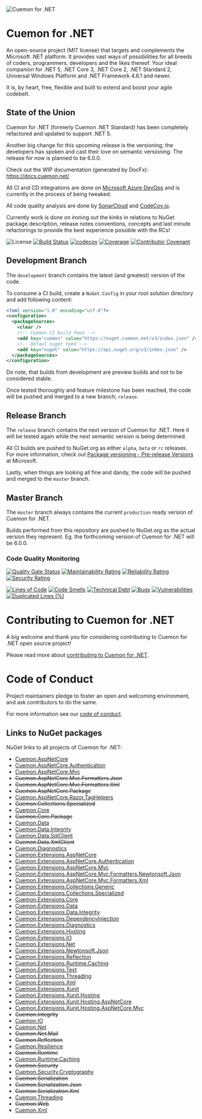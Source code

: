 ![Cuemon for .NET](https://nblcdn.net/cuemon/128x128.png)

# Cuemon for .NET

An open-source project (MIT license) that targets and complements the Microsoft .NET platform. It provides vast ways of possibilities for all breeds of coders, programmers, developers and the likes thereof.
Your ideal companion for .NET 5, .NET Core 3, .NET Core 2, .NET Standard 2, Universal Windows Platform and .NET Framework 4.6.1 and newer.

It is, by heart, free, flexible and built to extend and boost your agile codebelt.

## State of the Union

Cuemon for .NET (formerly Cuemon .NET Standard) has been completely refactored and updated to support .NET 5.

Another big change for this upcoming release is the versioning; the developers has spoken and cast their love on semantic versioning.
The release for now is planned to be 6.0.0.

Check out the WIP documentation (generated by DocFx): https://docs.cuemon.net/

All CI and CD integrations are done on [Microsoft Azure DevOps](https://azure.microsoft.com/en-us/services/devops/) and is currently in the process of being tweaked.

All code quality analysis are done by [SonarCloud](https://sonarcloud.io/) and [CodeCov.io](https://codecov.io/).

Currently work is done on ironing out the kinks in relations to NuGet package description, release notes conventions, concepts and last minute refactorings to provide the best experience possible with the RCs!

![License](https://img.shields.io/github/license/gimlichael/cuemon) [![Build Status](https://dev.azure.com/gimlichael/Cuemon/_apis/build/status/gimlichael.Cuemon?branchName=development)](https://dev.azure.com/gimlichael/Cuemon/_build/latest?definitionId=9&branchName=development) [![codecov](https://codecov.io/gh/gimlichael/Cuemon/branch/development/graph/badge.svg)](https://codecov.io/gh/gimlichael/Cuemon) [![Coverage](https://sonarcloud.io/api/project_badges/measure?project=Cuemon&metric=coverage)](https://sonarcloud.io/dashboard?id=Cuemon) [![Contributor Covenant](https://img.shields.io/badge/Contributor%20Covenant-2.0-4baaaa.svg)](.github/CODE_OF_CONDUCT.md)


## Development Branch

The `development` branch contains the latest (and greatest) version of the code.

To consume a CI build, create a `NuGet.Config` in your root solution directory and add following content:

```xml
<?xml version="1.0" encoding="utf-8"?>
<configuration>
  <packageSources>
    <clear />
    <!-- Cuemon CI build feed -->
    <add key="cuemon" value="https://nuget.cuemon.net/v3/index.json" />
    <!-- Defaul nuget feed -->
    <add key="nuget" value="https://api.nuget.org/v3/index.json" />
  </packageSources>
</configuration>
```
Do note, that builds from development are preview builds and not to be considered stable.

Once tested thoroughly and feature milestone has been reached, the code will be pushed and merged to a new branch; `release`.

## Release Branch

The `release` branch contains the next version of Cuemon for .NET. Here it will be tested again while the next semantic version is being determined.

All CI builds are pushed to NuGet.org as either `alpha`, `beta` or `rc` releases. For more information, check out [Package versioning - Pre-release Versions](https://docs.microsoft.com/en-us/nuget/concepts/package-versioning#pre-release-versions) at Microsoft.

Lastly, when things are looking all fine and dandy, the code will be pushed and merged to the `master` branch.

## Master Branch

The `master` branch always contains the current `production` ready version of Cuemon for .NET.

Builds performed from this repository are pushed to NuGet.org as the actual version they represent. Eg. the forthcoming version of Cuemon for .NET will be 6.0.0.

### Code Quality Monitoring

[![Quality Gate Status](https://sonarcloud.io/api/project_badges/measure?project=Cuemon&metric=alert_status)](https://sonarcloud.io/dashboard?id=Cuemon) [![Maintainability Rating](https://sonarcloud.io/api/project_badges/measure?project=Cuemon&metric=sqale_rating)](https://sonarcloud.io/dashboard?id=Cuemon) [![Reliability Rating](https://sonarcloud.io/api/project_badges/measure?project=Cuemon&metric=reliability_rating)](https://sonarcloud.io/dashboard?id=Cuemon) [![Security Rating](https://sonarcloud.io/api/project_badges/measure?project=Cuemon&metric=security_rating)](https://sonarcloud.io/dashboard?id=Cuemon)

[![Lines of Code](https://sonarcloud.io/api/project_badges/measure?project=Cuemon&metric=ncloc)](https://sonarcloud.io/dashboard?id=Cuemon) [![Code Smells](https://sonarcloud.io/api/project_badges/measure?project=Cuemon&metric=code_smells)](https://sonarcloud.io/dashboard?id=Cuemon) [![Technical Debt](https://sonarcloud.io/api/project_badges/measure?project=Cuemon&metric=sqale_index)](https://sonarcloud.io/dashboard?id=Cuemon) [![Bugs](https://sonarcloud.io/api/project_badges/measure?project=Cuemon&metric=bugs)](https://sonarcloud.io/dashboard?id=Cuemon) [![Vulnerabilities](https://sonarcloud.io/api/project_badges/measure?project=Cuemon&metric=vulnerabilities)](https://sonarcloud.io/dashboard?id=Cuemon) [![Duplicated Lines (%)](https://sonarcloud.io/api/project_badges/measure?project=Cuemon&metric=duplicated_lines_density)](https://sonarcloud.io/dashboard?id=Cuemon)

# Contributing to Cuemon for .NET

A big welcome and thank you for considering contributing to Cuemon for .NET open source project!

Please read more about [contributing to Cuemon for .NET](.github/CONTRIBUTING.md).

# Code of Conduct

Project maintainers pledge to foster an open and welcoming environment, and ask contributors to do the same.

For more information see our [code of conduct](.github/CODE_OF_CONDUCT.md).


## Links to NuGet packages

NuGet links to all projects of Cuemon for .NET:

* [Cuemon.AspNetCore](https://www.nuget.org/packages/Cuemon.AspNetCore/)
* [Cuemon.AspNetCore.Authentication](https://www.nuget.org/packages/Cuemon.AspNetCore.Authentication/)
* [Cuemon.AspNetCore.Mvc](https://www.nuget.org/packages/Cuemon.AspNetCore.Mvc/)
* ~~Cuemon.AspNetCore.Mvc.Formatters.Json~~
* ~~Cuemon.AspNetCore.Mvc.Formatters.Xml~~
* ~~Cuemon.AspNetCore.Package~~
* [Cuemon.AspNetCore.Razor.TagHelpers](https://www.nuget.org/packages/Cuemon.AspNetCore.Razor.TagHelpers/)
* ~~Cuemon.Collections.Specialized~~
* [Cuemon.Core](https://www.nuget.org/packages/Cuemon.Core/)
* ~~Cuemon.Core.Package~~
* [Cuemon.Data](https://www.nuget.org/packages/Cuemon.Data/)
* [Cuemon.Data.Integrity](https://www.nuget.org/packages/Cuemon.Data.Integrity/)
* [Cuemon.Data.SqlClient](https://www.nuget.org/packages/Cuemon.Data.SqlClient/)
* ~~Cuemon.Data.XmlClient~~
* [Cuemon.Diagnostics](https://www.nuget.org/packages/Cuemon.Diagnostics/)
* [Cuemon.Extensions.AspNetCore](https://www.nuget.org/packages/Cuemon.Extensions.AspNetCore/)
* [Cuemon.Extensions.AspNetCore.Authentication](https://www.nuget.org/packages/Cuemon.Extensions.AspNetCore.Authentication/)
* [Cuemon.Extensions.AspNetCore.Mvc](https://www.nuget.org/packages/Cuemon.Extensions.AspNetCore.Mvc/)
* [Cuemon.Extensions.AspNetCore.Mvc.Formatters.Newtonsoft.Json](https://www.nuget.org/packages/Cuemon.Extensions.AspNetCore.Mvc.Formatters.Newtonsoft.Json/)
* [Cuemon.Extensions.AspNetCore.Mvc.Formatters.Xml](https://www.nuget.org/packages/Cuemon.Extensions.AspNetCore.Mvc.Formatters.Xml/)
* [Cuemon.Extensions.Collections.Generic](https://www.nuget.org/packages/Cuemon.Extensions.Collections.Generic/)
* [Cuemon.Extensions.Collections.Specialized](https://www.nuget.org/packages/Cuemon.Extensions.Collections.Specialized/)
* [Cuemon.Extensions.Core](https://www.nuget.org/packages/Cuemon.Extensions.Core/)
* [Cuemon.Extensions.Data](https://www.nuget.org/packages/Cuemon.Extensions.Data/)
* [Cuemon.Extensions.Data.Integrity](https://www.nuget.org/packages/Cuemon.Extensions.Data.Integrity/)
* [Cuemon.Extensions.DependencyInjection](https://www.nuget.org/packages/Cuemon.Extensions.DependencyInjection/)
* [Cuemon.Extensions.Diagnostics](https://www.nuget.org/packages/Cuemon.Extensions.Diagnostics/)
* [Cuemon.Extensions.Hosting](https://www.nuget.org/packages/Cuemon.Extensions.Hosting/)
* [Cuemon.Extensions.IO](https://www.nuget.org/packages/Cuemon.Extensions.IO/)
* [Cuemon.Extensions.Net](https://www.nuget.org/packages/Cuemon.Extensions.Net/)
* [Cuemon.Extensions.Newtonsoft.Json](https://www.nuget.org/packages/Cuemon.Extensions.Newtonsoft.Json/)
* [Cuemon.Extensions.Reflection](https://www.nuget.org/packages/Cuemon.Extensions.Reflection/)
* [Cuemon.Extensions.Runtime.Caching](https://www.nuget.org/packages/Cuemon.Extensions.Runtime.Caching/)
* [Cuemon.Extensions.Text](https://www.nuget.org/packages/Cuemon.Extensions.Text/)
* [Cuemon.Extensions.Threading](https://www.nuget.org/packages/Cuemon.Extensions.Threading/)
* [Cuemon.Extensions.Xml](https://www.nuget.org/packages/Cuemon.Extensions.Xml/)
* [Cuemon.Extensions.Xunit](https://www.nuget.org/packages/Cuemon.Extensions.Xunit/)
* [Cuemon.Extensions.Xunit.Hosting](https://www.nuget.org/packages/Cuemon.Extensions.Xunit.Hosting/)
* [Cuemon.Extensions.Xunit.Hosting.AspNetCore](https://www.nuget.org/packages/Cuemon.Extensions.Xunit.Hosting.AspNetCore/)
* [Cuemon.Extensions.Xunit.Hosting.AspNetCore.Mvc](https://www.nuget.org/packages/Cuemon.Extensions.Xunit.Hosting.AspNetCore.Mvc/)
* ~~Cuemon.Integrity~~
* [Cuemon.IO](https://www.nuget.org/packages/Cuemon.IO/)
* [Cuemon.Net](https://www.nuget.org/packages/Cuemon.Net/)
* ~~Cuemon.Net.Mail~~
* ~~Cuemon.Reflection~~
* [Cuemon.Resilience](https://www.nuget.org/packages/Cuemon.Resilience/)
* ~~Cuemon.Runtime~~
* [Cuemon.Runtime.Caching](https://www.nuget.org/packages/Cuemon.Runtime.Caching/)
* ~~Cuemon.Security~~
* [Cuemon.Security.Cryptography](https://www.nuget.org/packages/Cuemon.Security.Cryptography/)
* ~~Cuemon.Serialization~~
* ~~Cuemon.Serialization.Json~~
* ~~Cuemon.Serialization.Xml~~
* [Cuemon.Threading](https://www.nuget.org/packages/Cuemon.Threading/)
* ~~Cuemon.Web~~
* [Cuemon.Xml](https://www.nuget.org/packages/Cuemon.Xml/)